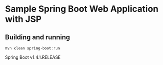 Sample Spring Boot Web Application with JSP
====

Building and running
---

    mvn clean spring-boot:run
    
    
Spring Boot v1.4.1.RELEASE
